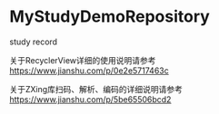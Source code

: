# MyStudyDemoRepository
study record

关于RecyclerView详细的使用说明请参考    https://www.jianshu.com/p/0e2e5717463c

关于ZXing库扫码、解析、编码的详细说明请参考  https://www.jianshu.com/p/5be65506bcd2 
